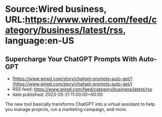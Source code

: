 # Source:Wired business, URL:https://www.wired.com/feed/category/business/latest/rss, language:en-US

## Supercharge Your ChatGPT Prompts With Auto-GPT
 - [https://www.wired.com/story/chatgpt-prompts-auto-gpt/](https://www.wired.com/story/chatgpt-prompts-auto-gpt/)
 - RSS feed: https://www.wired.com/feed/category/business/latest/rss
 - date published: 2023-05-21 11:00:00+00:00

The new tool basically transforms ChatGPT into a virtual assistant to help you manage projects, run a marketing campaign, and more.

